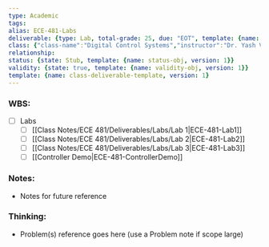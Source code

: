 ```yaml
---
type: Academic
tags: 
alias: ECE-481-Labs
deliverable: {type: Lab, total-grade: 25, due: "EOT", template: {name: aggregate-deliverable-obj, version: 1}}
class: {"class-name":"Digital Control Systems","instructor":"Dr. Yash Vardhan Pant","medium":"In Person","start-date":"2023-05-08","university":"University of Waterloo","class-alias":"ECE-481","template":{"name":"class-uni-obj","version":1}}
relationship: 
status: {state: Stub, template: {name: status-obj, version: 1}}
validity: {state: true, template: {name: validity-obj, version: 1}}
template: {name: class-deliverable-template, version: 1}
---
```


### WBS: 

- [ ] Labs
	- [ ] [[Class Notes/ECE 481/Deliverables/Labs/Lab 1|ECE-481-Lab1]]
	- [ ] [[Class Notes/ECE 481/Deliverables/Labs/Lab 2|ECE-481-Lab2]]
	- [ ] [[Class Notes/ECE 481/Deliverables/Labs/Lab 3|ECE-481-Lab3]]
	- [ ] [[Controller Demo|ECE-481-ControllerDemo]]

### Notes:

- Notes for future reference

### Thinking:

- Problem(s) reference goes here (use a Problem note if scope large)